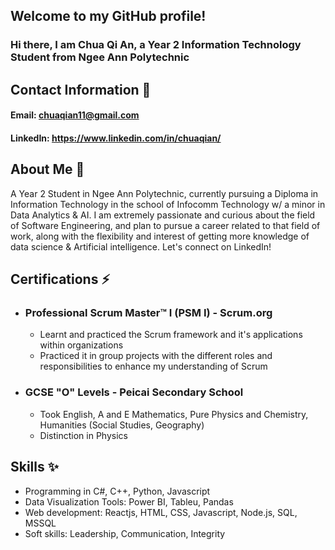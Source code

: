## Welcome to my GitHub profile!
###  Hi there, I am Chua Qi An, a Year 2 Information Technology Student from Ngee Ann Polytechnic


## Contact Information 🌱
#### Email: chuaqian11@gmail.com 
#### LinkedIn: https://www.linkedin.com/in/chuaqian/

## About Me 🤔
A Year 2 Student in Ngee Ann Polytechnic, currently pursuing a Diploma in Information Technology in the school of Infocomm Technology w/ a minor in Data Analytics & AI. I am extremely passionate and curious about the field of Software Engineering, and plan to pursue a career related to that field of work, along with the flexibility and interest of getting more knowledge of data science & Artificial intelligence. Let's connect on LinkedIn!

## Certifications ⚡
- ### Professional Scrum Master™ I (PSM I) - Scrum.org
  - Learnt and practiced the Scrum framework and it's applications within organizations
  - Practiced it in group projects with the different roles and responsibilities to enhance my understanding of Scrum
- ### GCSE "O" Levels - Peicai Secondary School
  - Took English, A and E Mathematics, Pure Physics and Chemistry, Humanities (Social Studies, Geography)
  - Distinction in Physics

 ## Skills ✨
 - Programming in C#, C++, Python, Javascript
 - Data Visualization Tools: Power BI, Tableu, Pandas
 - Web development: Reactjs, HTML, CSS, Javascript, Node.js, SQL, MSSQL
 - Soft skills: Leadership, Communication, Integrity

   



<!--
**chuaqian/chuaqian** is a ✨ _special_ ✨ repository because its `README.md` (this file) appears on your GitHub profile.

Here are some ideas to get you started:

- 🔭 I’m currently working on ...
- 🌱 I’m currently learning ...
- 👯 I’m looking to collaborate on ...
- 🤔 I’m looking for help with ...
- 💬 Ask me about ...
- 📫 How to reach me: ...
- 😄 Pronouns: ...
- ⚡ Fun fact: ...
-->

